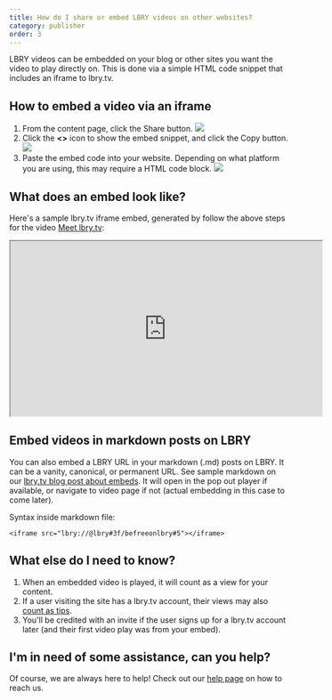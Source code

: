 ```yaml
---
title: How do I share or embed LBRY videos on other websites?
category: publisher
order: 3
---
```


LBRY videos can be embedded on your blog or other sites you want the video to play directly on. This is done via a simple HTML code snippet that includes an iframe to lbry.tv.

## How to embed a video via an iframe

1. From the content page, click the Share button.
   ![](https://spee.ch/c/embed-1.jpg)
2. Click the **<>** icon to show the embed snippet, and click the Copy button.
   ![](https://spee.ch/e/embed-2.jpg)
3. Paste the embed code into your website. Depending on what platform you are using, this may require a HTML code block.
   ![](https://spee.ch/5/embed-3.jpg)

## What does an embed look like?

Here's a sample lbry.tv iframe embed, generated by follow the above steps for the video [Meet lbry.tv](https://open.lbry.com/@lbry:3f/meetlbrytv:c?r=9PLaAYVfz6NLQa81fdSLpcvVhWm7joNV):

<iframe width="560" height="315" src="https://lbry.tv/$/embed/meetlbrytv/c6c0a5caa6cc391696e1270e33cd9d24ee7c2d52" allowfullscreen></iframe>

## Embed videos in markdown posts on LBRY

You can also embed a LBRY URL in your markdown (.md) posts on LBRY. It can be a vanity, canonical, or permanent URL. See sample markdown on our [lbry.tv blog post about embeds](https://open.lbry.com/@lbry:3f/embedforscience:0). It will open in the pop out player if available, or navigate to video page if not (actual embedding in this case to come later). 

Syntax inside markdown file:

```
<iframe src="lbry://@lbry#3f/befreeonlbry#5"></iframe>
```

## What else do I need to know?

1. When an embedded video is played, it will count as a view for your content.
1. If a user visiting the site has a lbry.tv account, their views may also [count as tips](/faq/rewards#contentview).
1. You'll be credited with an invite if the user signs up for a lbry.tv account later (and their first video play was from your embed).

## I'm in need of some assistance, can you help?

Of course, we are always here to help! Check out our [help page](/faq/support) on how to reach us.
